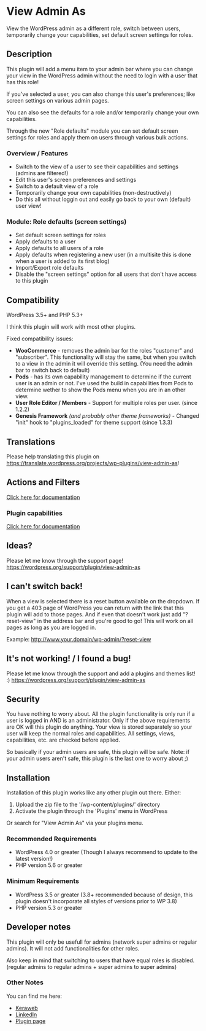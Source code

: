 # View Admin As
View the WordPress admin as a different role, switch between users, temporarily change your capabilities, set default screen settings for roles.

## Description
This plugin will add a menu item to your admin bar where you can change your view in the WordPress admin without the need to login with a user that has this role!

If you've selected a user, you can also change this user's preferences; like screen settings on various admin pages.

You can also see the defaults for a role and/or temporarily change your own capabilities.

Through the new "Role defaults" module you can set default screen settings for roles and apply them on users through various bulk actions.

### Overview / Features
*	Switch to the view of a user to see their capabilities and settings (admins are filtered!)
*	Edit this user's screen preferences and settings
*	Switch to a default view of a role
*	Temporarily change your own capabilities (non-destructively)
*	Do this all without loggin out and easily go back to your own (default) user view!

### Module: Role defaults (screen settings)
*	Set default screen settings for roles
*	Apply defaults to a user
*	Apply defaults to all users of a role
*	Apply defaults when registering a new user (in a multisite this is done when a user is added to its first blog)
*	Import/Export role defaults
*	Disable the "screen settings" option for all users that don't have access to this plugin

## Compatibility
WordPress 3.5+ and PHP 5.3+

I think this plugin will work with most other plugins.

Fixed compatibility issues:

*   **WooCommerce** - removes the admin bar for the roles "customer" and "subscriber". This functionality will stay the same, but when you switch to a view in the admin it will override this setting. (You need the admin bar to switch back to default)
*   **Pods** - has its own capability management to determine if the current user is an admin or not. I've used the build in capabilities from Pods to determine wether to show the Pods menu when you are in an other view.
*   **User Role Editor / Members** - Support for multiple roles per user. (since 1.2.2)
*   **Genesis Framework** *(and probably other theme frameworks)* - Changed "init" hook to "plugins_loaded" for theme support (since 1.3.3)

## Translations
Please help translating this plugin on https://translate.wordpress.org/projects/wp-plugins/view-admin-as!

## Actions and Filters
[Click here for documentation](https://viewadminas.wordpress.com/documentation/actions-filters/ "Click here for documentation")

### Plugin capabilities
[Click here for documentation](https://viewadminas.wordpress.com/documentation/capabilities/ "Click here for documentation")

## Ideas?
Please let me know through the support page!
https://wordpress.org/support/plugin/view-admin-as

## I can't switch back!
When a view is selected there is a reset button available on the dropdown.
If you get a 403 page of WordPress you can return with the link that this plugin will add to those pages.
And if even that doesn't work just add "?reset-view" in the address bar and you're good to go! This will work on all pages as long as you are logged in.

Example: http://www.your.domain/wp-admin/?reset-view

## It's not working! / I found a bug!
Please let me know through the support and add a plugins and themes list! :)
https://wordpress.org/support/plugin/view-admin-as

## Security
You have nothing to worry about. All the plugin functionality is only run if a user is logged in AND is an administrator.
Only if the above requirements are OK will this plugin do anything.
Your view is stored separately so your user will keep the normal roles and capabilities.
All settings, views, capabilities, etc. are checked before applied.

So basically if your admin users are safe, this plugin will be safe.
Note: if your admin users aren't safe, this plugin is the last one to worry about ;)

## Installation

Installation of this plugin works like any other plugin out there. Either:

1. Upload the zip file to the '/wp-content/plugins/' directory
2. Activate the plugin through the 'Plugins' menu in WordPress

Or search for "View Admin As" via your plugins menu.

### Recommended Requirements

* WordPress 4.0 or greater (Though I always recommend to update to the latest version!)
* PHP version 5.6 or greater

### Minimum Requirements

* WordPress 3.5 or greater (3.8+ recommended because of design, this plugin doesn't incorporate all styles of versions prior to WP 3.8)
* PHP version 5.3 or greater

## Developer notes
This plugin will only be usefull for admins (network super admins or regular admins). It will not add functionalities for other roles.

Also keep in mind that switching to users that have equal roles is disabled. (regular admins to regular admins + super admins to super admins)

### Other Notes

You can find me here:

*	[Keraweb](http://www.keraweb.nl/ "Keraweb")
*	[LinkedIn](https://nl.linkedin.com/in/joryhogeveen "LinkedIn profile")
*	[Plugin page](https://viewadminas.wordpress.com/ "Plugin page")
